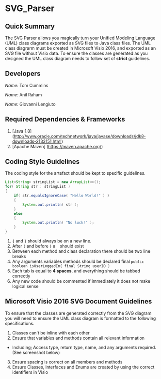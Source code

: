 # SVG_Parser

## Quick Summary
The SVG Parser allows you magically turn your Unified Modeling Language (UML) class diagrams exported as SVG files to Java class files. The UML class diagrarm must be created in Microsoft Visio 2016, and exported as an SVG file without Visio data.  To ensure the classes are generated as you designed the UML class diagram needs to follow set of **strict** guidelines.

## Developers
_Name:_ Tom Cummins

_Name:_ Anil Raham

_Name:_ Giovanni Lengiuto

## Required Dependencies & Frameworks
1. [Java 1.8] (http://www.oracle.com/technetwork/java/javase/downloads/jdk8-downloads-2133151.html)
2. [Apache Maven] (https://maven.apache.org/)

## Coding Style Guidelines
The coding style for the artefact should be kept to specific guidelines.
```java
List<String> stringList = new ArrayList<>();
for( String str : stringList )
{
    if( str.equalsIgnoreCase( "Hello World!" ) )
    {
        System.out.println( str );
    }
    else
    {
        System.out.println( "No luck!" );
    }
}
```

1. `{` and `}` should always be on a new line.
2. After `(` and before `)` a ` ` should exist 
3. Between each method and class declaration there should be two line breaks
4. Any arguments variables methods should be declared final `public boolean isUserLoggedIn( final String userID )`
5. Each tab is equal to **4 spaces**, and everything should be tabbed correctly
6. Any new code should be commented if immediately it does not make logical sense

## Microsoft Visio 2016 SVG Document Guidelines
To ensure that the classes are generated correctly from the SVG diagram you will need to ensure the UML class diagram is formatted to the following specifications.

1. Classes can't be inline with each other
2. Ensure that variables and methods contain all relevant information
  * Including; Access type, return type, name, and any arguments required. (See screenshot below)
3. Ensure spacing is correct on all members and methods
4. Ensure Classes, Interfaces and Enums are created by using the correct identifiers in Visio

